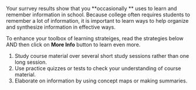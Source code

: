 
Your surrvey results show that you **occasionally ** uses to learn and remember information in school. Because college often requires students to remember a lot of information, it is important to learn ways to help organize and synthesize information in effective ways.

To enhance your toolbox of learning strateiges, read the strategies below AND then click on **More Info** button to learn even more.

1.	Study course material over several short study sessions rather than one long session.
2.	Use practice quizzes or tests to check your understanding of course material. 
3.	Elaborate on information by using concept maps or making summaries.
